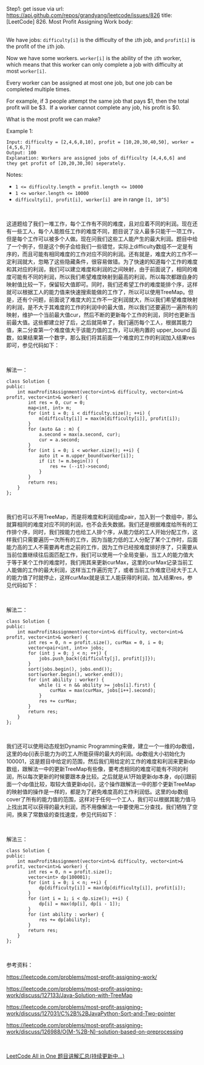 Step1: get issue via url: https://api.github.com/repos/grandyang/leetcode/issues/826 
 title:[LeetCode] 826. Most Profit Assigning Work 
 body:  
  

We have jobs: `difficulty[i]` is the difficulty of the `i`th job, and `profit[i]` is the profit of the `i`th job. 

Now we have some workers. `worker[i]` is the ability of the `i`th worker, which means that this worker can only complete a job with difficulty at most `worker[i]`. 

Every worker can be assigned at most one job, but one job can be completed multiple times.

For example, if 3 people attempt the same job that pays $1, then the total profit will be $3.  If a worker cannot complete any job, his profit is $0.

What is the most profit we can make?

Example 1:
    
    
    Input: difficulty = [2,4,6,8,10], profit = [10,20,30,40,50], worker = [4,5,6,7]
    Output: 100 
    Explanation: Workers are assigned jobs of difficulty [4,4,6,6] and they get profit of [20,20,30,30] seperately.

Notes:

  * `1 <= difficulty.length = profit.length <= 10000`
  * `1 <= worker.length <= 10000`
  * `difficulty[i], profit[i], worker[i]`  are in range `[1, 10^5]`



 

这道题给了我们一堆工作，每个工作有不同的难度，且对应着不同的利润。现在还有一些工人，每个人能胜任工作的难度不同，题目说了没人最多只能干一项工作，但是每个工作可以被多个人做。现在问我们这些工人能产生的最大利润。题目中给了一个例子，但是这个例子会给我们一些错觉，实际上difficulty数组不一定是有序的，而且可能有相同难度的工作对应不同的利润。还有就是，难度大的工作不一定利润就大，忽略了这些隐藏条件，很容易做错。为了快速的知道每个工作的难度和其对应的利润，我们可以建立难度和利润的之间映射，由于前面说了，相同的难度可能有不同的利润，所以我们希望难度映射到最高的利润，所以每次都跟自身的映射值比较一下，保留较大值即可。同时，我们还希望工作的难度能排个序，这样就可以根据工人的能力值来快速搜索能做的工作了，所以可以使用TreeMap。但是，还有个问题，前面说了难度大的工作不一定利润就大，所以我们希望难度映射的利润，是不大于其难度的工作的利润中的最大值，所以我们还要遍历一遍所有的映射，维护一个当前最大值cur，然后不断的更新每个工作的利润，同时也更新当前最大值。这些都建立好了后，之后就简单了，我们遍历每个工人，根据其能力值，来二分查第一个难度值大于该能力值的工作，可以用内置的 upper_bound 函数，如果结果第一个数字，那么我们将其前面一个难度的工作的利润加入结果res即可，参见代码如下：

 

解法一：
    
    
    class Solution {
    public:
        int maxProfitAssignment(vector<int>& difficulty, vector<int>& profit, vector<int>& worker) {
            int res = 0, cur = 0;
            map<int, int> m;
            for (int i = 0; i < difficulty.size(); ++i) {
                m[difficulty[i]] = max(m[difficulty[i]], profit[i]);
            }
            for (auto &a : m) {
                a.second = max(a.second, cur);
                cur = a.second;
            }
            for (int i = 0; i < worker.size(); ++i) {
                auto it = m.upper_bound(worker[i]);
                if (it != m.begin()) {
                    res += (--it)->second;
                }
            }
            return res;
        }
    };

 

我们也可以不用TreeMap，而是将难度和利润组成pair，加入到一个数组中，那么就算相同的难度对应不同的利润，也不会丢失数据。我们还是根据难度给所有的工作排个序，同时，我们按能力也给工人排个序，从能力低的工人开始分配工作，这样我们只需要遍历一次所有的工作，因为当能力低的工人分配了某个工作时，后面能力高的工人不需要再考虑之前的工作，因为工作已经按难度排好序了，只需要从当前位置继续往后面匹配工作，我们可以使用一个全局变量i，当工人的能力值大于等于某个工作的难度时，我们用其来更新curMax，这里的curMax记录当前工人能做的工作的最大利润，这样当工作遍历完了，或者当前工作难度已经大于工人的能力值了时就停止，这样curMax就是该工人能获得的利润，加入结果res，参见代码如下：

 

解法二：
    
    
    class Solution {
    public:
        int maxProfitAssignment(vector<int>& difficulty, vector<int>& profit, vector<int>& worker) {
            int res = 0, n = profit.size(), curMax = 0, i = 0;
            vector<pair<int, int>> jobs;
            for (int j = 0; j < n; ++j) {
                jobs.push_back({difficulty[j], profit[j]});
            }
            sort(jobs.begin(), jobs.end());
            sort(worker.begin(), worker.end());
            for (int ability : worker) {
                while (i < n && ability >= jobs[i].first) {
                    curMax = max(curMax, jobs[i++].second);
                }
                res += curMax;
            }
            return res;
        }
    };

 

我们还可以使用动态规划Dynamic Programming来做，建立一个一维的dp数组，这里的dp[i]表示能力为i的工人所能获得的最大的利润。dp数组大小初始化为100001，这是题目中给定的范围，然后我们用给定的工作的难度和利润来更新dp数组，跟解法一中的更新TreeMap有些像，要考虑相同的难度可能有不同的利润，所以每次更新的时候要跟本身比较。之后就是从1开始更新dp本身，dp[i]跟前面一个dp值比较，取较大值更新dp[i]，这个操作跟解法一中的那个更新TreeMap的映射值的操作是一样的，都是为了避免难度高的工作利润低。这里的dp数组cover了所有的能力值的范围，这样对于任何一个工人，我们可以根据其能力值马上找出其可以获得的最大利润，而不用像解法一中要使用二分查找，我们牺牲了空间，换来了常数级的查找速度，参见代码如下：

 

解法三：
    
    
    class Solution {
    public:
        int maxProfitAssignment(vector<int>& difficulty, vector<int>& profit, vector<int>& worker) {
            int res = 0, n = profit.size();
            vector<int> dp(100001);
            for (int i = 0; i < n; ++i) {
                dp[difficulty[i]] = max(dp[difficulty[i]], profit[i]);
            }   
            for (int i = 1; i < dp.size(); ++i) {
                dp[i] = max(dp[i], dp[i - 1]);
            }
            for (int ability : worker) {
                res += dp[ability];
            }
            return res;
        }
    };

 

参考资料：

<https://leetcode.com/problems/most-profit-assigning-work/>

<https://leetcode.com/problems/most-profit-assigning-work/discuss/127133/Java-Solution-with-TreeMap>

<https://leetcode.com/problems/most-profit-assigning-work/discuss/127031/C%2B%2BJavaPython-Sort-and-Two-pointer>

<https://leetcode.com/problems/most-profit-assigning-work/discuss/126988/O(M-%2B-N)-solution-based-on-preprocessing>

 

[LeetCode All in One 题目讲解汇总(持续更新中...)](http://www.cnblogs.com/grandyang/p/4606334.html)
